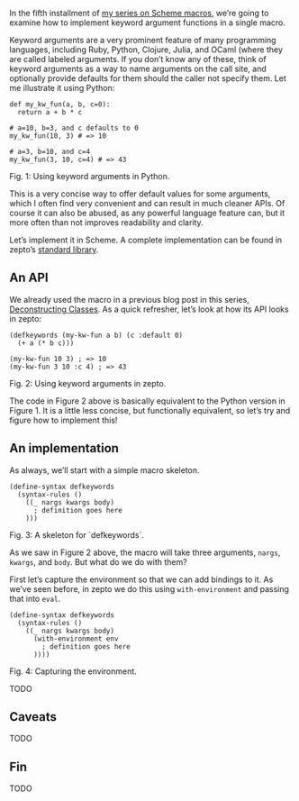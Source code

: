 In the fifth installment of [my series on Scheme macros](/scheme-macros), we’re
going to examine how to implement keyword argument functions in a single macro.

Keyword arguments are a very prominent feature of many programming languages,
including Ruby, Python, Clojure, Julia, and OCaml (where they are called labeled
arguments. If you don’t know any of these, think of keyword arguments as a way
to name arguments on the call site, and optionally provide defaults for them
should the caller not specify them. Let me illustrate it using Python:

```
def my_kw_fun(a, b, c=0):
  return a + b * c

# a=10, b=3, and c defaults to 0
my_kw_fun(10, 3) # => 10

# a=3, b=10, and c=4
my_kw_fun(3, 10, c=4) # => 43
```
<div class="figure-label">Fig. 1: Using keyword arguments in Python.</div>

This is a very concise way to offer default values for some arguments, which I
often find very convenient and can result in much cleaner APIs. Of course it
can also be abused, as any powerful language feature can, but it more often than
not improves readability and clarity.

Let’s implement it in Scheme. A complete implementation can be found in zepto’s
[standard library](https://github.com/zepto-lang/zepto-stdlib/blob/master/keywords.zp).

## An API

We already used the macro in a previous blog post in this series,
[Deconstructing Classes](/Scheme_Macros_IV:_Deconstructing_Classes.html). As a
quick refresher, let’s look at how its API looks in zepto:

```
(defkeywords (my-kw-fun a b) (c :default 0)
  (+ a (* b c)))

(my-kw-fun 10 3) ; => 10
(my-kw-fun 3 10 :c 4) ; => 43
```
<div class="figure-label">Fig. 2: Using keyword arguments in zepto.</div>

The code in Figure 2 above is basically equivalent to the Python version in
Figure 1. It is a little less concise, but functionally equivalent, so let’s
try and figure how to implement this!

## An implementation

As always, we’ll start with a simple macro skeleton.

```
(define-syntax defkeywords
  (syntax-rules ()
    ((_ nargs kwargs body)
      ; definition goes here
    )))
```
<div class="figure-label">Fig. 3: A skeleton for `defkeywords`.</div>

As we saw in Figure 2 above, the macro will take three arguments, `nargs`,
`kwargs`, and `body`. But what do we do with them?

First let’s capture the environment so that we can add bindings to it. As we’ve
seen before, in zepto we do this using `with-environment` and passing that into
`eval`.

```
(define-syntax defkeywords
  (syntax-rules ()
    ((_ nargs kwargs body)
      (with-environment env
        ; definition goes here
      ))))
```
<div class="figure-label">Fig. 4: Capturing the environment.</div>

TODO

## Caveats

TODO

## Fin

TODO
